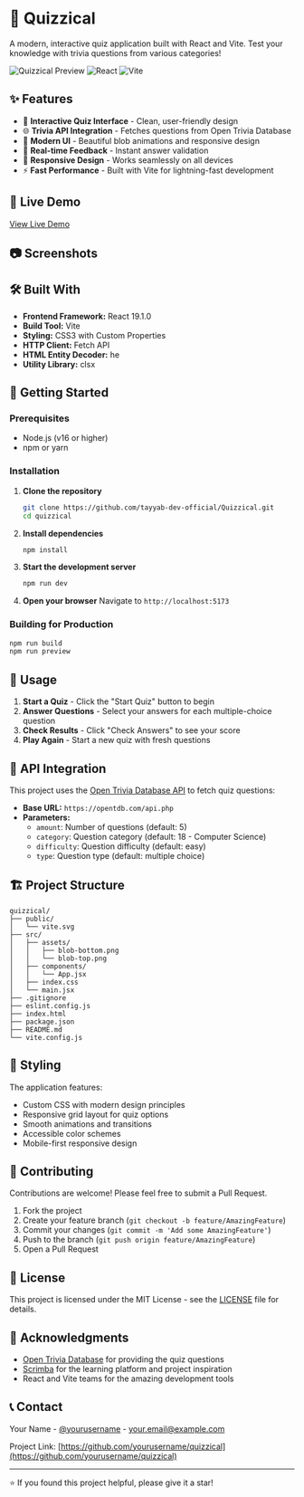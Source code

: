 # 🧠 Quizzical

A modern, interactive quiz application built with React and Vite. Test your knowledge with trivia questions from various categories!

![Quizzical Preview](https://img.shields.io/badge/Status-In%20Development-yellow)
![React](https://img.shields.io/badge/React-19.1.0-blue)
![Vite](https://img.shields.io/badge/Vite-Latest-purple)

## ✨ Features

- 🎯 **Interactive Quiz Interface** - Clean, user-friendly design
- 🌐 **Trivia API Integration** - Fetches questions from Open Trivia Database
- 🎨 **Modern UI** - Beautiful blob animations and responsive design
- 🔄 **Real-time Feedback** - Instant answer validation
- 📱 **Responsive Design** - Works seamlessly on all devices
- ⚡ **Fast Performance** - Built with Vite for lightning-fast development

## 🚀 Live Demo

[View Live Demo](https://keshf-quizzical.netlify.app/)

## 📷 Screenshots

<!-- Add screenshots here when available -->

## 🛠️ Built With

- **Frontend Framework:** React 19.1.0
- **Build Tool:** Vite
- **Styling:** CSS3 with Custom Properties
- **HTTP Client:** Fetch API
- **HTML Entity Decoder:** he
- **Utility Library:** clsx

## 🏁 Getting Started

### Prerequisites

- Node.js (v16 or higher)
- npm or yarn

### Installation

1. **Clone the repository**
   ```bash
   git clone https://github.com/tayyab-dev-official/Quizzical.git
   cd quizzical
   ```

2. **Install dependencies**
   ```bash
   npm install
   ```

3. **Start the development server**
   ```bash
   npm run dev
   ```

4. **Open your browser**
   Navigate to `http://localhost:5173`

### Building for Production

```bash
npm run build
npm run preview
```

## 📖 Usage

1. **Start a Quiz** - Click the "Start Quiz" button to begin
2. **Answer Questions** - Select your answers for each multiple-choice question
3. **Check Results** - Click "Check Answers" to see your score
4. **Play Again** - Start a new quiz with fresh questions

## 🎯 API Integration

This project uses the [Open Trivia Database API](https://opentdb.com/) to fetch quiz questions:

- **Base URL:** `https://opentdb.com/api.php`
- **Parameters:**
  - `amount`: Number of questions (default: 5)
  - `category`: Question category (default: 18 - Computer Science)
  - `difficulty`: Question difficulty (default: easy)
  - `type`: Question type (default: multiple choice)

## 🏗️ Project Structure

```
quizzical/
├── public/
│   └── vite.svg
├── src/
│   ├── assets/
│   │   ├── blob-bottom.png
│   │   └── blob-top.png
│   ├── components/
│   │   └── App.jsx
│   ├── index.css
│   └── main.jsx
├── .gitignore
├── eslint.config.js
├── index.html
├── package.json
├── README.md
└── vite.config.js
```

## 🎨 Styling

The application features:
- Custom CSS with modern design principles
- Responsive grid layout for quiz options
- Smooth animations and transitions
- Accessible color schemes
- Mobile-first responsive design

## 🤝 Contributing

Contributions are welcome! Please feel free to submit a Pull Request.

1. Fork the project
2. Create your feature branch (`git checkout -b feature/AmazingFeature`)
3. Commit your changes (`git commit -m 'Add some AmazingFeature'`)
4. Push to the branch (`git push origin feature/AmazingFeature`)
5. Open a Pull Request

## 📝 License

This project is licensed under the MIT License - see the [LICENSE](LICENSE) file for details.

## 🙏 Acknowledgments

- [Open Trivia Database](https://opentdb.com/) for providing the quiz questions
- [Scrimba](https://scrimba.com/) for the learning platform and project inspiration
- React and Vite teams for the amazing development tools

## 📞 Contact

Your Name - [@yourusername](https://twitter.com/yourusername) - your.email@example.com

Project Link: [https://github.com/yourusername/quizzical](https://github.com/yourusername/quizzical)

---

⭐ If you found this project helpful, please give it a star!
